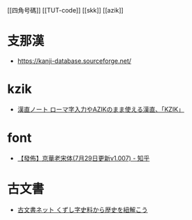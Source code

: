 [[四角号碼]]
[[TUT-code]]
[[skk]]
[[azik]]

# 支那漢

- https://kanji-database.sourceforge.net/

# kzik

- [漢直ノート ローマ字入力やAZIKのまま使える漢直、「KZIK」](http://taffy632.blog24.fc2.com/blog-entry-95.html)

# font

- [【發佈】京華老宋体(7月29日更新v1.007) - 知乎](https://zhuanlan.zhihu.com/p/637491623)

# 古文書

- [古文書ネット くずし字史料から歴史を紐解こう](https://komonjyo.net/index.html)

